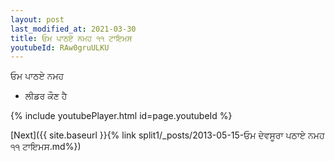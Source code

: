 ```yaml
---
layout: post
last_modified_at: 2021-03-30
title: ਓਮ ਪਾਠਏ ਨਮਹ ੧੧ ਟਾਇਮਸ
youtubeId: RAw0gruULKU
---
```

 
 
 ਓਮ ਪਾਠਏ ਨਮਹ  
 
 -  ਲੀਡਰ ਕੌਣ ਹੈ 
 
  
 
  
 
 
 
 
 
 


{% include youtubePlayer.html id=page.youtubeId %}
 
[Next]({{ site.baseurl }}{% link  split1/_posts/2013-05-15-ਓਮ ਦੇਵਸੂਰਾ ਪਠਾਏ ਨਮਹ ੧੧ ਟਾਇਮਸ.md%})
 
